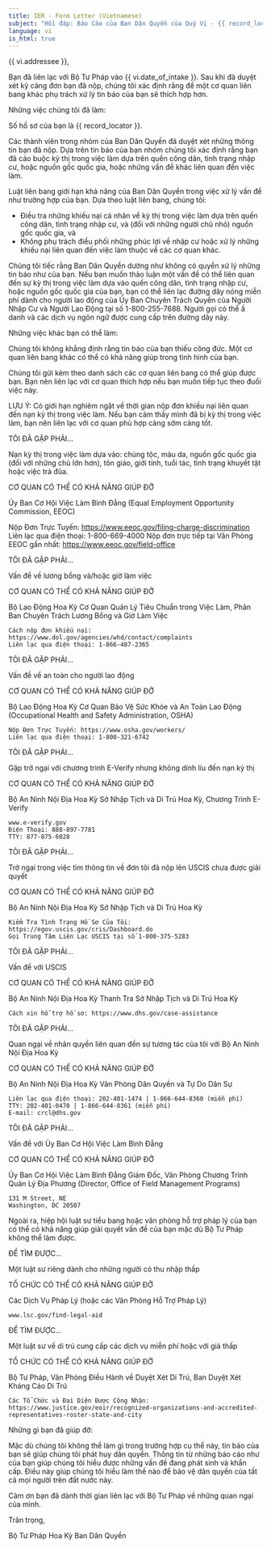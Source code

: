 ```yaml
---
title: IER - Form Letter (Vietnamese)
subject: "Hồi đáp: Báo Cáo của Ban Dân Quyền của Quý Vị - {{ record_locator }} từ Phòng {{ vi.section_name }}"
language: vi
is_html: true
---
```

{{ vi.addressee }},

Bạn đã liên lạc với Bộ Tư Pháp vào {{ vi.date_of_intake }}.  Sau khi đã duyệt xét kỹ càng đơn bạn đã nộp, chúng tôi xác định rằng để một cơ quan liên bang khác phụ trách xử lý tin báo của bạn sẽ thích hợp hơn.


Những việc chúng tôi đã làm:

Số hồ sơ của bạn là {{ record_locator }}.

Các thành viên trong nhóm của Ban Dân Quyền đã duyệt xét những thông tin bạn đã nộp.  Dựa trên tin báo của bạn nhóm chúng tôi xác định rằng bạn đã cáo buộc kỳ thị trong việc làm dựa trên quền công dân, tình trạng nhập cư, hoặc nguồn gốc quốc gia, hoặc những vấn đề khác liên quan đến việc làm.

Luật liên bang giới hạn khả năng của Ban Dân Quyền trong việc xử lý vấn đề như trường hợp của bạn.  Dựa theo luật liên bang, chúng tôi:

  - Điều tra những khiếu nại cá nhân về kỳ thị trong việc làm dựa trên quền công dân, tình trạng nhập cư, và (đối với những người chủ nhỏ) nguồn gốc quốc gia, và
  - Không phụ trách điều phối những phúc lợi về nhập cư hoặc xử lý những khiếu nại liên quan đến việc làm thuộc về các cơ quan khác.

Chúng tôi tiếc rằng Ban Dân Quyền dường như không có quyền xử lý những tin báo như của bạn. Nếu bạn muốn thảo luận một vấn đề có thể liên quan đến sự kỳ thị trong việc làm dựa vào quền công dân, tình trạng nhập cư, hoặc nguồn gốc quốc gia của bạn, bạn có thể liên lạc đường dây nóng miễn phí dành cho người lao động của Ủy Ban Chuyên Trách Quyền của Người Nhập Cư và Người Lao Động tại số 1-800-255-7688.  Người gọi có thể ầ danh và các dịch vụ ngôn ngữ được cung cấp trên đường dây này.


Những việc khác bạn có thể làm:

Chúng tôi không khẳng định rằng tin báo của bạn thiếu công đức. Một cơ quan liên bang khác có thể có khả năng giúp trong tình hình của bạn.

Chúng tôi gửi kèm theo danh sách các cơ quan liên bang có thể giúp được bạn.  Bạn nên liên lạc với cơ quan thích hợp nếu bạn muốn tiếp tục theo đuổi việc này.

LƯU Ý: Có giới hạn nghiêm ngặt về thời gian nộp đơn khiếu nại liên quan đến nạn kỳ thị trong việc làm.  Nếu bạn cảm thấy mình đã bị kỳ thị trong việc làm, bạn nên liên lạc với cơ quan phù hợp càng sớm càng tốt.


TÔI ĐÃ GẶP PHẢI…

Nạn kỳ thị trong việc làm dựa vào: chủng tộc, màu da, nguồn gốc quốc gia (đối với những chủ lớn hơn), tôn giáo, giới tính, tuổi tác, tình trạng khuyết tật hoặc việc trả đũa.

CƠ QUAN CÓ THỂ CÓ KHẢ NĂNG GIÚP ĐỠ

Ủy Ban Cơ Hội Việc Làm Bình Đẳng (Equal Employment Opportunity Commission, EEOC)

  Nộp Đơn Trực Tuyến: https://www.eeoc.gov/filing-charge-discrimination
  Liên lạc qua điện thoại: 1-800-669-4000
  Nộp đơn trực tiếp tại Văn Phòng EEOC gần nhất: https://www.eeoc.gov/field-office


TÔI ĐÃ GẶP PHẢI…

Vấn đề về lương bổng và/hoặc giờ làm việc

CƠ QUAN CÓ THỂ CÓ KHẢ NĂNG GIÚP ĐỠ

Bộ Lao Động Hoa Kỳ
Cơ Quan Quản Lý Tiêu Chuẩn trong Việc Làm, Phân Ban Chuyên Trách Lương Bổng và Giờ Làm Việc

    Cách nộp đơn khiếu nại: https://www.dol.gov/agencies/whd/contact/complaints
    Liên lạc qua điện thoại: 1-866-487-2365


TÔI ĐÃ GẶP PHẢI…

Vấn đề về an toàn cho người lao động

CƠ QUAN CÓ THỂ CÓ KHẢ NĂNG GIÚP ĐỠ

Bộ Lao Động Hoa Kỳ
Cơ Quan Bảo Vệ Sức Khỏe và An Toàn Lao Động (Occupational Health and Safety Administration, OSHA)

    Nộp Đơn Trực Tuyến: https://www.osha.gov/workers/
    Liên lạc qua điện thoại: 1-800-321-6742


TÔI ĐÃ GẶP PHẢI…

Gặp trở ngại với chương trình E-Verify nhưng không dính líu đến nạn kỳ thị

CƠ QUAN CÓ THỂ CÓ KHẢ NĂNG GIÚP ĐỠ

Bộ An Ninh Nội Địa Hoa Kỳ
Sở Nhập Tịch và Di Trú Hoa Kỳ, Chương Trình E-Verify

    www.e-verify.gov
    Điện Thoại: 888-897-7781
    TTY: 877-875-6028


TÔI ĐÃ GẶP PHẢI…

Trở ngại trong việc tìm thông tin về đơn tôi đã nộp lên USCIS chưa được giải quyết

CƠ QUAN CÓ THỂ CÓ KHẢ NĂNG GIÚP ĐỠ

Bộ An Ninh Nội Địa Hoa Kỳ
Sở Nhập Tịch và Di Trú Hoa Kỳ

    Kiểm Tra Tình Trạng Hồ Sơ Của Tôi: https://egov.uscis.gov/cris/Dashboard.do
    Gọi Trung Tâm Liên Lạc USCIS tại số 1-800-375-5283


TÔI ĐÃ GẶP PHẢI…

Vấn đề với USCIS

CƠ QUAN CÓ THỂ CÓ KHẢ NĂNG GIÚP ĐỠ

Bộ An Ninh Nội Địa Hoa Kỳ
Thanh Tra Sở Nhập Tịch và Di Trú Hoa Kỳ

    Cách xin hỗ trợ hồ sơ: https://www.dhs.gov/case-assistance


TÔI ĐÃ GẶP PHẢI…

Quan ngại về nhân quyền liên quan đến sự tương tác của tôi với Bộ An Ninh Nội Địa Hoa Kỳ

CƠ QUAN CÓ THỂ CÓ KHẢ NĂNG GIÚP ĐỠ

Bộ An Ninh Nội Địa Hoa Kỳ
Văn Phòng Dân Quyền và Tự Do Dân Sự

    Liên lạc qua điện thoại: 202-401-1474 | 1-866-644-8360 (miễn phí)
    TTY: 202-401-0470 | 1-866-644-8361 (miễn phí)
    E-mail: crcl@dhs.gov


TÔI ĐÃ GẶP PHẢI…

Vấn đề với Ủy Ban Cơ Hội Việc Làm Bình Đẳng

CƠ QUAN CÓ THỂ CÓ KHẢ NĂNG GIÚP ĐỠ

Ủy Ban Cơ Hội Việc Làm Bình Đẳng
Giám Đốc, Văn Phòng Chương Trình Quản Lý Địa Phương (Director, Office of Field Management Programs)

    131 M Street, NE 
    Washington, DC 20507


Ngoài ra, hiệp hội luật sư tiểu bang hoặc văn phòng hỗ trợ pháp lý của bạn có thể có khả năng giúp giải quyết vấn đề của bạn mặc dù Bộ Tư Pháp không thể làm được.


ĐỂ TÌM ĐƯỢC…

Một luật sư riêng dành cho những người có thu nhập thấp

TỔ CHỨC CÓ THỂ CÓ KHẢ NĂNG GIÚP ĐỠ

Các Dịch Vụ Pháp Lý (hoặc các Văn Phòng Hỗ Trợ Pháp Lý)

    www.lsc.gov/find-legal-aid


ĐỂ TÌM ĐƯỢC…

Một luật sư về di trú cung cấp các dịch vụ miễn phí hoặc với giá thấp

TỔ CHỨC CÓ THỂ CÓ KHẢ NĂNG GIÚP ĐỠ

Bộ Tư Pháp, Văn Phòng Điều Hành về Duyệt Xét Di Trú, Ban Duyệt Xét Kháng Cáo Di Trú

    Các Tổ Chức và Đại Diện Được Công Nhận: https://www.justice.gov/eoir/recognized-organizations-and-accredited-representatives-roster-state-and-city


Những gì bạn đã giúp đỡ:

Mặc dù chúng tôi không thể làm gì trong trường hợp cụ thể này, tin báo của bạn sẽ giúp chúng tôi phát huy dân quyền. Thông tin từ những báo cáo như của bạn giúp chúng tôi hiểu được những vấn đề đang phát sinh và khẩn cấp.  Điều này giúp chúng tôi hiểu làm thế nào để bảo vệ dân quyền của tất cả mọi người trên đất nước này.

Cảm ơn bạn đã dành thời gian liên lạc với Bộ Tư Pháp về những quan ngại của mình.


Trân trọng,

Bộ Tư Pháp Hoa Kỳ
Ban Dân Quyền
